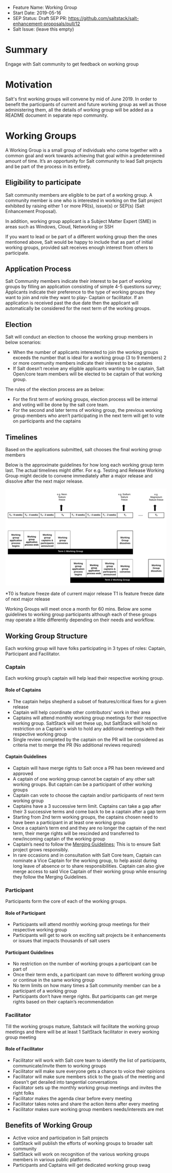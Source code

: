 - Feature Name: Working Group
- Start Date: 2019-05-16
- SEP Status: Draft
SEP PR: https://github.com/saltstack/salt-enhancement-proposals/pull/12
- Salt Issue: (leave this empty)

# Summary
[summary]: #summary

Engage with Salt community to get feedback on working group 

# Motivation
[motivation]: #motivation

Salt's first working groups will convene by mid of June 2019. In order to benefit the participants of current and future working group as well as those administering them, all the details of working group will be added as a README document in separate repo community. 

# Working Groups 

A Working Group is a small group of individuals who come together with a common goal and work towards achieving that goal within a predetermined amount of time. It’s an opportunity for Salt community to lead Salt projects and be part of the process in its entirety. 

## Eligibility to participate 

Salt community members are eligible to be part of a working group. A community member is one who is interested in working on the Salt project exhibited by raising either 1 or more PR(s), issue(s) or SEP(s) (Salt Enhancement Proposal).

In addition, working group applicant is a Subject Matter Expert (SME) in areas such as Windows, Cloud, Networking or SSH 

If you want to lead or be part of a different working group then the ones mentioned above, Salt would be happy to include that as part of initial working groups, provided salt receives enough interest from others to participate. 

## Application Process

Salt Community members indicate their interest to be part of working groups by filling an application consisting of simple 4-5 questions survey; Applicants indicate their preference to the type of working groups they want to join and role they want to play- Captain or facilitator. If an application is received past the due date then the applicant will automatically be considered for the next term of the working groups. 

## Election 

Salt will conduct an election to choose the working group members in below scenarios: 
- When the number of applicants interested to join the working groups exceeds the number that is ideal for a working group (3 to 9 members) 
2 or more community members indicate their interest to be captains 
- If Salt doesn’t receive any eligible applicants wanting to be captain, Salt Open/core team members will be elected to be captain of that working group. 

The rules of the election process are as below:  
- For the first term of working groups, election process will be internal and voting will be done by the salt core team. 
- For the second and later terms of working group, the previous working group members who aren’t participating in the next term will get to vote on participants and the captains

## Timelines 

Based on the applications submitted, salt chooses the final working group members 

Below is the approximate guidelines for how long each working group term last. The actual timelines might differ. For e.g. Testing and Release Working Group might decide to convene immediately after a major release and dissolve after the next major release. 

![Working Group Timelines](./diagrams/Working-group-timelines.svg)



*T0 is feature freeze date of current major release
 T1 is feature freeze date of next major release


Working Groups will meet once a month for 60 mins. Below are some guidelines to working group participants although each of these groups may operate a little differently depending on their needs and workflow.

## Working Group Structure  

Each working group will have folks participating in 3 types of roles: Captain, Participant and Facilitator. 

### Captain

Each working group’s captain will help lead their respective working group. 

#### Role of Captains
- The captain helps shepherd a subset of features/critical fixes for a given release
- Captain will help coordinate other contributors' work in their area
- Captains will attend monthly working group meetings for their respective working group. SaltStack will set these up, but SaltStack will hold no restriction on a Captain's wish to hold any additional meetings with their respective working group
- Single review completed by the captain on the PR will be considered as criteria met to merge the PR (No additional reviews required) 

#### Captain Guidelines

- Captain will have merge rights to Salt once a PR has been reviewed and approved
- A captain of one working group cannot be captain of any other salt working groups. But captain can be a participant of other working groups 
- Captain can vote to choose the captain and/or participants of next term working group
- Captains have a 3 successive term limit. Captains can take a gap after their 3 successive terms and come back to be a captain after a gap term
- Starting from 2nd term working groups, the captains chosen need to have been a participant in at least one working group 
- Once a captain’s term end and they are no longer the captain of the next term, their merge rights will be rescinded and transferred to new/incoming captain of the working group 
- Captain’s need to follow the [Merging Guidelines](https://github.com/saltstack/salt-enhancement-proposals/); This is to ensure Salt project grows responsibly. 
- In rare occasions and in consultation with Salt Core team, Captain can nominate a Vice Captain for the working group, to help assist during long leave of absence or to share responsibilities. Captain can also give merge access to said Vice Captain of their working group while ensuring they follow the Merging Guidelines.

 
### Participant

Participants form the core of each of the working groups. 

#### Role of Participant 
- Participants will attend monthly working group meetings for their respective working group 
- Participants will get to work on exciting salt projects be it enhancements or issues that impacts thousands of salt users

#### Participant Guidelines 
- No restriction on the number of working groups a participant can be part of 
- Once their term ends, a participant can move to different working group or continue in the same working group 
- No term limits on how many times a Salt community member can be a participant of a working group 
- Participants don’t have merge rights. But participants can get merge rights based on their captain’s recommendation 


### Facilitator 

Till the working groups mature, Saltstack will facilitate the working group meetings and there will be at least 1 SaltStack facilitator in every working group meeting

#### Role of Facilitator 
- Facilitator will work with Salt core team to identify the list of participants, communicate/invite them to working groups 
- Facilitator will make sure everyone gets a chance to voice their opinions
- Facilitator will make sure members stick to the goals of the meeting and doesn't get derailed into tangential conversations 
- Facilitator sets up the monthly working group meetings and invites the right folks 
- Facilitator makes the agenda clear before every meeting
- Facilitator takes notes and share the action items after every meeting 
- Facilitator makes sure working group members needs/interests are met 


## Benefits of Working Group 

- Active voice and participation in Salt projects 
- SaltStack will publish the efforts of working groups to broader salt community 
- SaltStack will work on recognition of the various working groups members in various public platforms. 
- Participants and Captains will get dedicated working group swag


